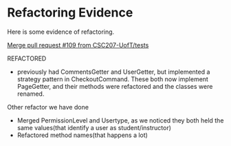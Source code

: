 # Refactoring Evidence

Here is some evidence of refactoring.

[Merge pull request #109 from CSC207-UofT/tests](https://github.com/CSC207-UofT/course-project-group-010/commit/c9c8ff9ec8d308a71181d1ba7b6179ec3a37a686)

REFACTORED
- previously had CommentsGetter and UserGetter, but implemented a strategy pattern in CheckoutCommand. These both now implement PageGetter, and their methods were refactored and the classes were renamed.

Other refactor we have done
- Merged PermissionLevel and Usertype, as we noticed they both held the same values(that identify a user as student/instructor)
- Refactored method names(that happens a lot)